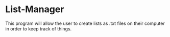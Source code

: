 # List-Manager
This program will allow the user to create lists as .txt files on their computer in order to keep track of things.

